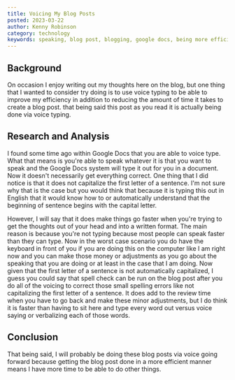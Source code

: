 ```yaml
---
title: Voicing My Blog Posts
posted: 2023-03-22
author: Kenny Robinson
category: technology
keywords: speaking, blog post, blogging, google docs, being more efficient
---
```


## Background 

On occasion I enjoy writing out my thoughts here on the blog, but one thing that I wanted to consider try doing is to use voice typing to be able to improve my efficiency in addition to reducing the amount of time it takes to create a blog post. that being said this post as you read it is actually being done via voice typing. 

## Research and Analysis

I found some time ago within Google Docs that you are able to voice type. What that means is you're able to speak whatever it is that you want to speak and the Google Docs system will type it out for you in a document. Now it doesn't necessarily get everything correct. One thing that I did notice is that it does not capitalize the first letter of a sentence. I'm not sure why that is the case but you would think that because it is typing this out in English that it would know how to or automatically understand that the beginning of sentence begins with the capital letter. 

However, I will say that it does make things go faster when you're trying to get the thoughts out of your head and into a written format. The main reason is because you're not typing because most people can speak faster than they can type. Now in the worst case scenario you do have the keyboard in front of you if you are doing this on the computer like I am right now and you can make those money or adjustments as you go about the speaking that you are doing or at least in the case that I am doing. Now given that the first letter of a sentence is not automatically capitalized, I guess you could say that spell check can be run on the blog post after you do all of the voicing to correct those small spelling errors like not capitalizing the first letter of a sentence. It does add to the review time when you have to go back and make these minor adjustments, but I do think it is faster than having to sit here and type every word out versus voice saying or verbalizing each of those words. 

## Conclusion

That being said, I will probably be doing these blog posts via voice going forward because getting the blog post done in a more efficient manner means I have more time to be able to do other things. 
